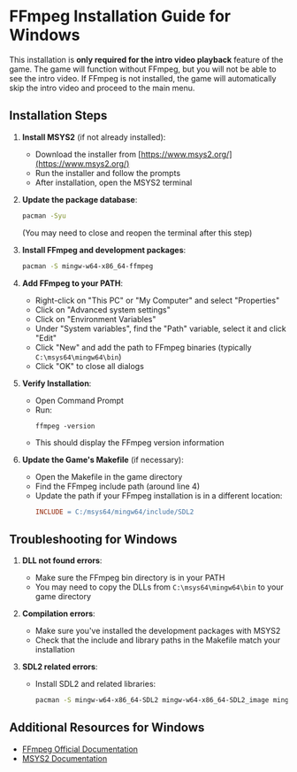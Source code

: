# FFmpeg Installation Guide for Windows

This installation is **only required for the intro video playback** feature of the game. The game will function without FFmpeg, but you will not be able to see the intro video. If FFmpeg is not installed, the game will automatically skip the intro video and proceed to the main menu.

## Installation Steps

1. **Install MSYS2** (if not already installed):
   - Download the installer from [https://www.msys2.org/](https://www.msys2.org/)
   - Run the installer and follow the prompts
   - After installation, open the MSYS2 terminal

2. **Update the package database**:
   ```bash
   pacman -Syu
   ```
   (You may need to close and reopen the terminal after this step)

3. **Install FFmpeg and development packages**:
   ```bash
   pacman -S mingw-w64-x86_64-ffmpeg
   ```

4. **Add FFmpeg to your PATH**:
   - Right-click on "This PC" or "My Computer" and select "Properties"
   - Click on "Advanced system settings"
   - Click on "Environment Variables"
   - Under "System variables", find the "Path" variable, select it and click "Edit"
   - Click "New" and add the path to FFmpeg binaries (typically `C:\msys64\mingw64\bin`)
   - Click "OK" to close all dialogs

5. **Verify Installation**:
   - Open Command Prompt
   - Run:
     ```
     ffmpeg -version
     ```
   - This should display the FFmpeg version information

6. **Update the Game's Makefile** (if necessary):
   - Open the Makefile in the game directory
   - Find the FFmpeg include path (around line 4)
   - Update the path if your FFmpeg installation is in a different location:
     ```makefile
     INCLUDE = C:/msys64/mingw64/include/SDL2
     ```

## Troubleshooting for Windows

1. **DLL not found errors**:
   - Make sure the FFmpeg bin directory is in your PATH
   - You may need to copy the DLLs from `C:\msys64\mingw64\bin` to your game directory

2. **Compilation errors**:
   - Make sure you've installed the development packages with MSYS2
   - Check that the include and library paths in the Makefile match your installation

3. **SDL2 related errors**:
   - Install SDL2 and related libraries:
     ```bash
     pacman -S mingw-w64-x86_64-SDL2 mingw-w64-x86_64-SDL2_image mingw-w64-x86_64-SDL2_mixer mingw-w64-x86_64-SDL2_ttf mingw-w64-x86_64-SDL2_net
     ```

## Additional Resources for Windows

- [FFmpeg Official Documentation](https://ffmpeg.org/documentation.html)
- [MSYS2 Documentation](https://www.msys2.org/docs/)
